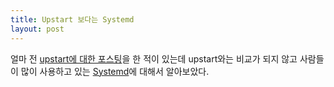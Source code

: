 ```yaml
---
title: Upstart 보다는 Systemd
layout: post
---
```


얼마 전 [upstart에 대한 포스팅](https://cjh5414.github.io/2016/09/22/upstart.html)을 한 적이 있는데 upstart와는 비교가 되지 않고 사람들이 많이 사용하고 있는 [Systemd](https://www.freedesktop.org/wiki/Software/systemd/)에 대해서 알아보았다.

 